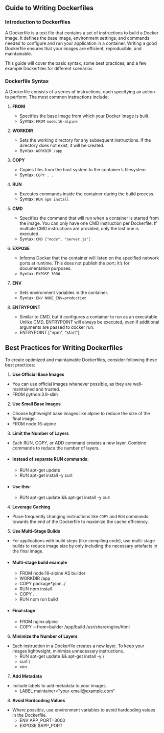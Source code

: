 ## Guide to Writing Dockerfiles
### Introduction to Dockerfiles
A Dockerfile is a text file that contains a set of instructions to build a Docker image. It defines the base image, environment settings, and commands needed to configure and run your application in a container. Writing a good Dockerfile ensures that your images are efficient, reproducible, and maintainable.

This guide will cover the basic syntax, some best practices, and a few example Dockerfiles for different scenarios.

### Dockerfile Syntax
A Dockerfile consists of a series of instructions, each specifying an action to perform. The most common instructions include:

1. **FROM**<br>
    - Specifies the base image from which your Docker image is built.<br>
    - Syntax: ```FROM node:16-alpine```

2. **WORKDIR**<br>
    - Sets the working directory for any subsequent instructions. If the directory does not exist, it will be created.<br>
    - Syntax: ```WORKDIR /app```
3. **COPY**<br>
    - Copies files from the host system to the container’s filesystem.<be>
    - Syntax: ```COPY . .```
4. **RUN**<br>
    - Executes commands inside the container during the build process.<br>
    - Syntax: ```RUN npm install```
5. **CMD**<br>
    - Specifies the command that will run when a container is started from the image. You can only have one CMD instruction per Dockerfile. If multiple CMD instructions are provided, only the last one is executed.
    - Syntax: ```CMD ["node", "server.js"]```
6. **EXPOSE**<br>
    - Informs Docker that the container will listen on the specified network ports at runtime. This does not publish the port; it’s for documentation purposes.<br>
    - Syntax: ```EXPOSE 3000```
7. **ENV**<br>
    - Sets environment variables in the container.<br>
    - Syntax: ```ENV NODE_ENV=production```
8. **ENTRYPOINT**<br>
    - Similar to CMD, but it configures a container to run as an executable. Unlike CMD, ENTRYPOINT will always be executed, even if additional arguments are passed to docker run.<br>
    - ENTRYPOINT ["npm", "start"]

## Best Practices for Writing Dockerfiles<br>
To create optimized and maintainable Dockerfiles, consider following these best practices:<br>

1. **Use Official Base Images**<br>
  - You can use official images whenever possible, as they are well-maintained and trusted.<br>
  - FROM python:3.9-slim
2. **Use Small Base Images**<br>
  - Choose lightweight base images like alpine to reduce the size of the final image.<br>
  - FROM node:16-alpine
3. **Limit the Number of Layers**<br>
  - Each RUN, COPY, or ADD command creates a new layer. Combine commands to reduce the number of layers.<br>
  - #### Instead of separate RUN commands:
    * RUN apt-get update
    * RUN apt-get install -y curl
  - #### Use this:
    * RUN apt-get update && apt-get install -y curl
4. **Leverage Caching**<br>
  - Place frequently changing instructions like `COPY` and `RUN` commands towards the end of the Dockerfile to maximize the cache efficiency.<br>

5. **Use Multi-Stage Builds**<br>
  - For applications with build steps (like compiling code), use multi-stage builds to reduce image size by only including the necessary artefacts in the final image.<br>
  - #### Multi-stage build example
    * FROM node:16-alpine AS builder
    * WORKDIR /app
    * COPY package*.json ./
    * RUN npm install
    * COPY . .
    * RUN npm run build

  - #### Final stage
    * FROM nginx:alpine
    * COPY --from=builder /app/build /usr/share/nginx/html
6. **Minimize the Number of Layers**<br>
  - Each instruction in a Dockerfile creates a new layer. To keep your images lightweight, minimize unnecessary instructions.<br>
    * RUN apt-get update && apt-get install -y \
    * curl \
    * vim
7. **Add Metadata**<br>
  - Include labels to add metadata to your images.<br>
    * LABEL maintainer="your-email@example.com"
8. **Avoid Hardcoding Values**<br>
  - Where possible, use environment variables to avoid hardcoding values in the Dockerfile.<br>
    * ENV APP_PORT=3000
    * EXPOSE $APP_PORT
